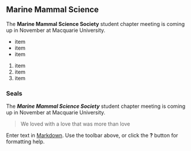 ## Marine Mammal Science
The **Marine Mammal Science Society** student chapter meeting is coming up in November at Macquarie University.
- item
- item
- item

1. item
2. item
3. item



### Seals
The **_Marine Mammal Science Society_** student chapter meeting is coming up in November at Macquarie University.

> We loved with a love that was more than love



Enter text in [Markdown](http://daringfireball.net/projects/markdown/). Use the toolbar above, or click the **?** button for formatting help.
